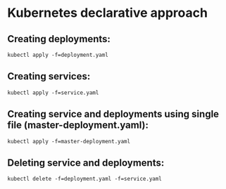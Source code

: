# Kubernetes declarative approach

## Creating deployments:

`kubectl apply -f=deployment.yaml`

## Creating services:

`kubectl apply -f=service.yaml`

## Creating service and deployments using single file (master-deployment.yaml):

`kubectl apply -f=master-deployment.yaml`

## Deleting service and deployments:

`kubectl delete -f=deployment.yaml -f=service.yaml`
